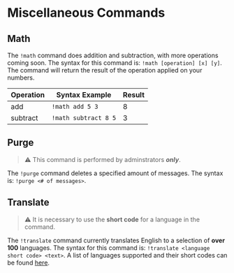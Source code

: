 # Miscellaneous Commands

## Math

The `!math` command does addition and subtraction, with more operations coming soon. The syntax for this command is: `!math [operation] [x] [y]`. The command will return the result of the operation applied on your numbers.

| Operation | Syntax Example | Result |
| - | - | - |
| add | `!math add 5 3` | 8 | 
| subtract | `!math subtract 8 5` | 3 |

## Purge

> :warning: This command is performed by adminstrators _**only**_.

The `!purge` command deletes a specified amount of messages. The syntax is: `!purge <# of messages>`.


## Translate

> :warning: It is necessary to use the **short code** for a language in the command.

The `!translate` command currently translates English to a selection of **over 100** languages. The syntax for this command is: `!translate <language short code> <text>`. A list of languages supported and their short codes can be found [here](languages.md). 
